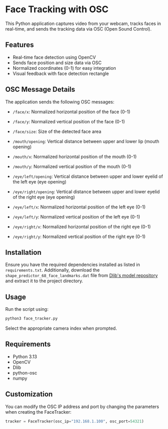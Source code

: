 # Face Tracking with OSC

This Python application captures video from your webcam, tracks faces in real-time, and sends the tracking data via OSC (Open Sound Control).

## Features

- Real-time face detection using OpenCV
- Sends face position and size data via OSC
- Normalized coordinates (0-1) for easy integration
- Visual feedback with face detection rectangle

## OSC Message Details

The application sends the following OSC messages:

- `/face/x`: Normalized horizontal position of the face (0-1)
- `/face/y`: Normalized vertical position of the face (0-1)
- `/face/size`: Size of the detected face area

- `/mouth/opening`: Vertical distance between upper and lower lip (mouth opening)
- `/mouth/x`: Normalized horizontal position of the mouth (0-1)
- `/mouth/y`: Normalized vertical position of the mouth (0-1)

- `/eye/left/opening`: Vertical distance between upper and lower eyelid of the left eye (eye opening)
- `/eye/right/opening`: Vertical distance between upper and lower eyelid of the right eye (eye opening)
- `/eye/left/x`: Normalized horizontal position of the left eye (0-1)
- `/eye/left/y`: Normalized vertical position of the left eye (0-1)
- `/eye/right/x`: Normalized horizontal position of the right eye (0-1)
- `/eye/right/y`: Normalized vertical position of the right eye (0-1)

## Installation

Ensure you have the required dependencies installed as listed in `requirements.txt`. Additionally, download the `shape_predictor_68_face_landmarks.dat` file from [Dlib's model repository](http://dlib.net/files/shape_predictor_68_face_landmarks.dat.bz2) and extract it to the project directory.

## Usage

Run the script using:

```bash
python3 face_tracker.py
```

Select the appropriate camera index when prompted.

## Requirements

- Python 3.13
- OpenCV
- Dlib
- python-osc
- numpy

## Customization

You can modify the OSC IP address and port by changing the parameters when creating the FaceTracker:

```python
tracker = FaceTracker(osc_ip="192.168.1.100", osc_port=54321)
```
